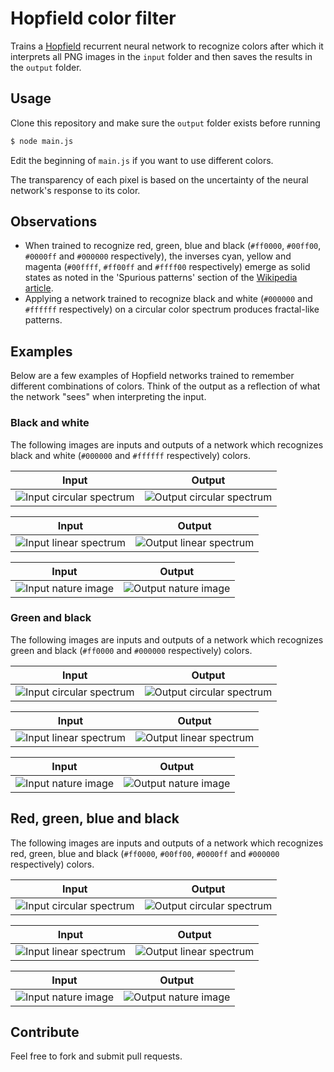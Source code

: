 # Hopfield color filter

Trains a [Hopfield](http://en.wikipedia.org/wiki/Hopfield_network) recurrent neural network to recognize colors after which it interprets all PNG images in the ```input``` folder and then saves the results in the ```output``` folder.

## Usage

Clone this repository and make sure the ```output``` folder exists before running

```bash
$ node main.js
```

Edit the beginning of ```main.js``` if you want to use different colors.

The transparency of each pixel is based on the uncertainty of the neural network's response to its color.

## Observations

* When trained to recognize red, green, blue and black (```#ff0000```, ```#00ff00```, ```#0000ff``` and ```#000000``` respectively), the inverses cyan, yellow and magenta (```#00ffff```, ```#ff00ff``` and ```#ffff00``` respectively) emerge as solid states as noted in the 'Spurious patterns' section of the [Wikipedia article](http://en.wikipedia.org/wiki/Hopfield_network#Spurious_patterns).
* Applying a network trained to recognize black and white (```#000000``` and ```#ffffff``` respectively) on a circular color spectrum produces fractal-like patterns.

## Examples

Below are a few examples of Hopfield networks trained to remember different combinations of colors. Think of the output as a reflection of what the network "sees" when interpreting the input.

### Black and white

The following images are inputs and outputs of a network which recognizes black and white (```#000000``` and ```#ffffff``` respectively) colors.

Input | Output
:------------:|:------------:
![Input circular spectrum](https://raw.github.com/mateogianolio/hopfield-color-filter/master/input/spectrum.png) | ![Output circular spectrum](https://raw.github.com/mateogianolio/hopfield-color-filter/master/examples/spectrum-bw.png)

Input | Output
:------------:|:------------:
![Input linear spectrum](https://raw.github.com/mateogianolio/hopfield-color-filter/master/input/spectrum-linear.png) | ![Output linear spectrum](https://raw.github.com/mateogianolio/hopfield-color-filter/master/examples/spectrum-linear-bw.png)

Input | Output
:------------:|:------------:
![Input nature image](https://raw.github.com/mateogianolio/hopfield-color-filter/master/input/nature.png) | ![Output nature image](https://raw.github.com/mateogianolio/hopfield-color-filter/master/examples/nature-bw.png)

### Green and black

The following images are inputs and outputs of a network which recognizes green and black (```#ff0000``` and ```#000000``` respectively) colors.

Input | Output
:------------:|:------------:
![Input circular spectrum](https://raw.github.com/mateogianolio/hopfield-color-filter/master/input/spectrum.png) | ![Output circular spectrum](https://raw.github.com/mateogianolio/hopfield-color-filter/master/examples/spectrum-g.png)

Input | Output
:------------:|:------------:
![Input linear spectrum](https://raw.github.com/mateogianolio/hopfield-color-filter/master/input/spectrum-linear.png) | ![Output linear spectrum](https://raw.github.com/mateogianolio/hopfield-color-filter/master/examples/spectrum-linear-g.png)

Input | Output
:------------:|:------------:
![Input nature image](https://raw.github.com/mateogianolio/hopfield-color-filter/master/input/nature.png) | ![Output nature image](https://raw.github.com/mateogianolio/hopfield-color-filter/master/examples/nature-g.png)

## Red, green, blue and black

The following images are inputs and outputs of a network which recognizes red, green, blue and black (```#ff0000```, ```#00ff00```, ```#0000ff``` and ```#000000``` respectively) colors.

Input | Output
:------------:|:------------:
![Input circular spectrum](https://raw.github.com/mateogianolio/hopfield-color-filter/master/input/spectrum.png) | ![Output circular spectrum](https://raw.github.com/mateogianolio/hopfield-color-filter/master/examples/spectrum-rgb.png)

Input | Output
:------------:|:------------:
![Input linear spectrum](https://raw.github.com/mateogianolio/hopfield-color-filter/master/input/spectrum-linear.png) | ![Output linear spectrum](https://raw.github.com/mateogianolio/hopfield-color-filter/master/examples/spectrum-linear-rgb.png)

Input | Output
:------------:|:------------:
![Input nature image](https://raw.github.com/mateogianolio/hopfield-color-filter/master/input/nature.png) | ![Output nature image](https://raw.github.com/mateogianolio/hopfield-color-filter/master/examples/nature-rgb.png)

## Contribute

Feel free to fork and submit pull requests.